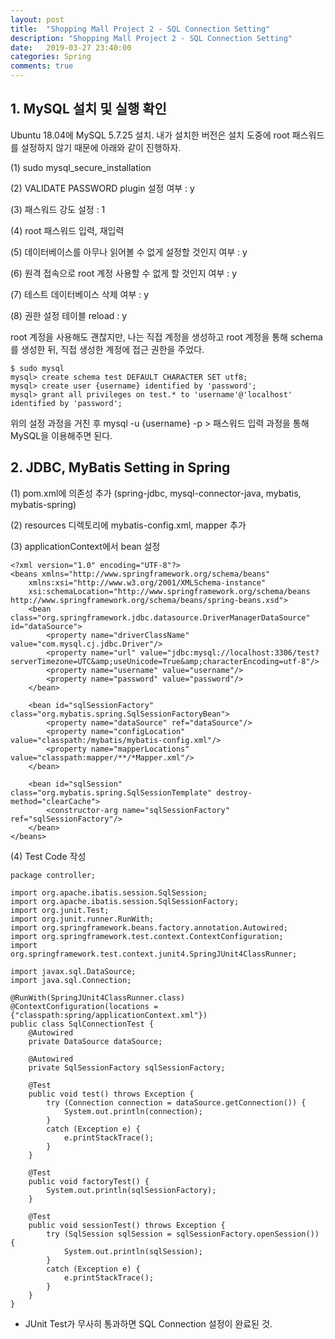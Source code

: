 ```yaml
---
layout: post
title:  "Shopping Mall Project 2 - SQL Connection Setting"
description: "Shopping Mall Project 2 - SQL Connection Setting"
date:   2019-03-27 23:40:00
categories: Spring
comments: true
---
```

## 1. MySQL 설치 및 실행 확인
Ubuntu 18.04에 MySQL 5.7.25 설치.
내가 설치한 버전은 설치 도중에 root 패스워드를 설정하지 않기 때문에 아래와 같이 진행하자.

(1) sudo mysql_secure_installation

(2) VALIDATE PASSWORD plugin 설정 여부 : y

(3) 패스워드 강도 설정 : 1

(4) root 패스워드 입력, 재입력

(5) 데이터베이스를 아무나 읽어볼 수 없게 설정할 것인지 여부 : y

(6) 원격 접속으로 root 계정 사용할 수 없게 할 것인지 여부 : y

(7) 테스트 데이터베이스 삭제 여부 : y

(8) 권한 설정 테이블 reload : y

root 계정을 사용해도 괜찮지만, 나는 직접 계정을 생성하고 root 계정을 통해 schema를 생성한 뒤, 직접 생성한 계정에 접근 권한을 주었다.
```
$ sudo mysql
mysql> create schema test DEFAULT CHARACTER SET utf8;
mysql> create user {username} identified by 'password';
mysql> grant all privileges on test.* to 'username'@'localhost' identified by 'password';
```

위의 설정 과정을 거친 후 mysql -u {username} -p > 패스워드 입력 과정을 통해 MySQL을 이용해주면 된다.

## 2. JDBC, MyBatis Setting in Spring

(1) pom.xml에 의존성 추가 (spring-jdbc, mysql-connector-java, mybatis, mybatis-spring)

(2) resources 디렉토리에 mybatis-config.xml, mapper 추가

(3) applicationContext에서 bean 설정

	<?xml version="1.0" encoding="UTF-8"?>
	<beans xmlns="http://www.springframework.org/schema/beans"
		xmlns:xsi="http://www.w3.org/2001/XMLSchema-instance"
		xsi:schemaLocation="http://www.springframework.org/schema/beans http://www.springframework.org/schema/beans/spring-beans.xsd">
		<bean class="org.springframework.jdbc.datasource.DriverManagerDataSource" id="dataSource">
			<property name="driverClassName" value="com.mysql.cj.jdbc.Driver"/>
			<property name="url" value="jdbc:mysql://localhost:3306/test?serverTimezone=UTC&amp;useUnicode=True&amp;characterEncoding=utf-8"/>
			<property name="username" value="username"/>
			<property name="password" value="password"/>
		</bean>

		<bean id="sqlSessionFactory" class="org.mybatis.spring.SqlSessionFactoryBean">
			<property name="dataSource" ref="dataSource"/>
			<property name="configLocation" value="classpath:/mybatis/mybatis-config.xml"/>
			<property name="mapperLocations" value="classpath:mapper/**/*Mapper.xml"/>
		</bean>

		<bean id="sqlSession" class="org.mybatis.spring.SqlSessionTemplate" destroy-method="clearCache">
			<constructor-arg name="sqlSessionFactory" ref="sqlSessionFactory"/>
		</bean>
	</beans>

(4) Test Code 작성

	package controller;

	import org.apache.ibatis.session.SqlSession;
	import org.apache.ibatis.session.SqlSessionFactory;
	import org.junit.Test;
	import org.junit.runner.RunWith;
	import org.springframework.beans.factory.annotation.Autowired;
	import org.springframework.test.context.ContextConfiguration;
	import org.springframework.test.context.junit4.SpringJUnit4ClassRunner;

	import javax.sql.DataSource;
	import java.sql.Connection;

	@RunWith(SpringJUnit4ClassRunner.class)
	@ContextConfiguration(locations = {"classpath:spring/applicationContext.xml"})
	public class SqlConnectionTest {
		@Autowired
		private DataSource dataSource;

		@Autowired
		private SqlSessionFactory sqlSessionFactory;

		@Test
		public void test() throws Exception {
			try (Connection connection = dataSource.getConnection()) {
				System.out.println(connection);
			}
			catch (Exception e) {
				e.printStackTrace();
			}
		}

		@Test
		public void factoryTest() {
			System.out.println(sqlSessionFactory);
		}

		@Test
		public void sessionTest() throws Exception {
			try (SqlSession sqlSession = sqlSessionFactory.openSession()) {
				System.out.println(sqlSession);
			}
			catch (Exception e) {
				e.printStackTrace();
			}
		}
	}

- JUnit Test가 무사히 통과하면 SQL Connection 설정이 완료된 것.
